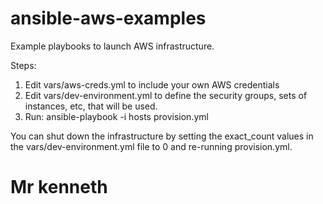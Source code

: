 ansible-aws-examples
====================

Example playbooks to launch AWS infrastructure.

Steps:

1. Edit vars/aws-creds.yml to include your own AWS credentials
2. Edit vars/dev-environment.yml to define the security groups,
   sets of instances, etc, that will be used.
3. Run: ansible-playbook -i hosts provision.yml

You can shut down the infrastructure by setting the exact_count values
in the vars/dev-environment.yml file to 0 and re-running provision.yml.

# Mr kenneth
